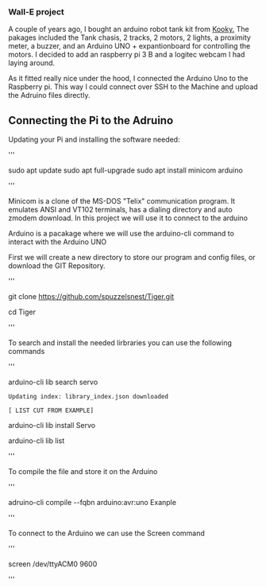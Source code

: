 ### Wall-E project

A couple of years ago, I bought an arduino robot tank kit from <a href="https://kookye.com/2017/08/20/kookye-robot-tank-car-starter-kit-tutorial-introduction/">Kooky.</a>
The pakages included the Tank chasis, 2 tracks, 2 motors, 2 lights, a proximity meter, a buzzer, and an Arduino UNO + expantionboard for controlling the motors.
I decided to add an raspberry pi 3 B and a logitec webcam I had laying around.

As it fitted really nice under the hood, I connected the Arduino Uno to the Raspberry pi. This way I could connect over SSH to the Machine and upload the Adruino files directly.

## Connecting the Pi to the Adruino 

Updating your Pi and installing the software needed:


'''

sudo apt update
sudo apt full-upgrade
sudo apt install minicom arduino

'''

Minicom is a clone of the MS-DOS "Telix" communication program. It emulates ANSI and VT102 terminals, has a dialing directory and auto zmodem download.
In this project we will use it to connect to the arduino 

Arduino is a pacakage where we will use the arduino-cli command to interact with the Arduino UNO

First we will create a new directory to store our program and config files, or download the GIT Repository.


'''

git clone https://github.com/spuzzelsnest/Tiger.git

cd Tiger

'''

To search and install the needed lirbraries you can use the following commands

'''

arduino-cli lib search servo

	Updating index: library_index.json downloaded 

	[ LIST CUT FROM EXAMPLE]

arduino-cli lib install Servo


arduino-cli lib list

'''

To compile the file and store it on the Arduino


'''

adruino-cli compile --fqbn arduino:avr:uno Exanple

'''


To connect to the Arduino we can use the Screen command

'''

screen /dev/ttyACM0 9600

'''

